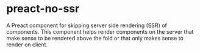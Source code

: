 # preact-no-ssr
A Preact component for skipping server side rendering (SSR) of components. This component helps render components on the server that make sense to be rendered above the fold or that only makes sense to render on client.
